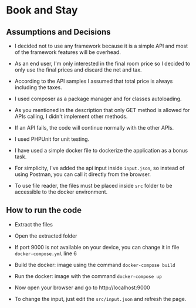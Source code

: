 # Book and Stay

## Assumptions and Decisions

-   I decided not to use any framework because it is a simple API and most of the framework features will be overhead.

-   As an end user, I'm only interested in the final room price so I decided to only use the final prices and discard the net and tax.

-   According to the API samples I assumed that total price is always including the taxes.

-   I used composer as a package manager and for classes autoloading.

-   As you mentioned in the description that only GET method is allowed for APIs calling, I didn't implement other methods.

-   If an API fails, the code will continue normally with the other APIs.

-   I used PHPUnit for unit testing.

-   I have used a simple docker file to dockerize the application as a bonus task.

-   For simplicity, I've added the api input inside `input.json`, so instead of using Postman, you can call it directly from the browser.

-   To use file reader, the files must be placed inside `src` folder to be accessible to the docker environment.

## How to run the code

-   Extract the files

-   Open the extracted folder

-   If port 9000 is not available on your device, you can change it in file `docker-compose.yml` line 6

-   Build the docker: image using the command `docker-compose build`

-   Run the docker: image with the command `docker-compose up`

-   Now open your browser and go to http://localhost:9000

-   To change the input, just edit the `src/input.json` and refresh the page.
